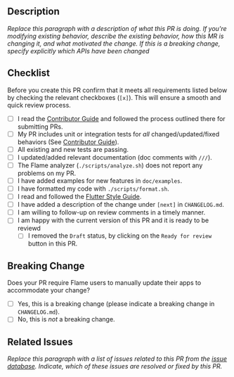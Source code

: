 ## Description

*Replace this paragraph with a description of what this PR is doing. If you're modifying existing behavior, describe the existing behavior, how this MR is changing it, and what motivated the change. If this is a breaking change, specify explicitly which APIs have been changed*

## Checklist

Before you create this PR confirm that it meets all requirements listed below by checking the relevant checkboxes (`[x]`). This will ensure a smooth and quick review process.

- [ ] I read the [Contributor Guide] and followed the process outlined there for submitting PRs.
- [ ] My PR includes unit or integration tests for *all* changed/updated/fixed behaviors (See [Contributor Guide]).
- [ ] All existing and new tests are passing.
- [ ] I updated/added relevant documentation (doc comments with `///`).
- [ ] The Flame analyzer (`./scripts/analyze.sh`) does not report any problems on my PR.
- [ ] I have added examples for new features in `doc/examples`.
- [ ] I have formatted my code with `./scripts/format.sh`.
- [ ] I read and followed the [Flutter Style Guide].
- [ ] I have added a description of the change under `[next]` in `CHANGELOG.md`.
- [ ] I am willing to follow-up on review comments in a timely manner.
- [ ] I am happy with the current version of this PR and it is ready to be reviewd
  - [ ] I removed the `Draft` status, by clicking on the `Ready for review` button in this PR.

## Breaking Change

Does your PR require Flame users to manually update their apps to accommodate your change?

- [ ] Yes, this is a breaking change (please indicate a breaking change in `CHANGELOG.md`).
- [ ] No, this is *not* a breaking change.

## Related Issues

*Replace this paragraph with a list of issues related to this PR from the [issue database]. Indicate, which of these issues are resolved or fixed by this PR.*

<!-- Links -->
[issue database]: https://github.com/flame-engine/flame/issues
[Contributor Guide]: https://github.com/flame-engine/flame/blob/master/CONTRIBUTING.md
[Flutter Style Guide]: https://github.com/flutter/flutter/wiki/Style-guide-for-Flutter-repo
[pub versioning philosophy]: https://www.dartlang.org/tools/pub/versioning
